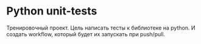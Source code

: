 # Python unit-tests
Тренировочный проект. Цель написать тесты к библиотеке на python. И создать workflow, который будет их запускать при push/pull.
